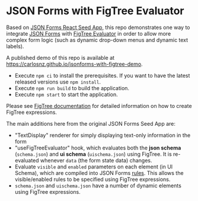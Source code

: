# JSON Forms with FigTree Evaluator

Based on [JSON Forms React Seed App](https://github.com/eclipsesource/jsonforms-react-seed), this repo demonstrates one way to integrate [JSON Forms](https://jsonforms.io) with [FigTree Evaluator](https://github.com/CarlosNZ/fig-tree-evaluator) in order to allow more complex form logic (such as dynamic drop-down menus and dynamic text labels).

A published demo of this repo is available at https://carlosnz.github.io/jsonforms-with-figtree-demo.

- Execute `npm ci` to install the prerequisites. If you want to have the latest released versions use `npm install`.
- Execute `npm run build` to build the application.
- Execute `npm start` to start the application.

Please see [FigTree documentation](https://github.com/CarlosNZ/fig-tree-evaluator) for detailed information on how to create FigTree expressions.

The main additions here from the original JSON Forms Seed App are:
- "TextDisplay" renderer for simply displaying text-only information in the form
- "useFigTreeEvaluator" hook, which evaluates both the **json schema** (`schema.json`) and **ui schema** (`uischema.json`) using FigTree. It is re-evaluated whenever `data` (the form state data) changes.
- Evaluate `visible` and `enabled` parameters on each element (in UI Schema), which are compiled into JSON Forms [rules](https://jsonforms.io/docs/uischema/rules). This allows the visible/enabled rules to be specified using FigTree expressions.
- `schema.json` and `uischema.json` have a number of dynamic elements using FigTree expressions.
